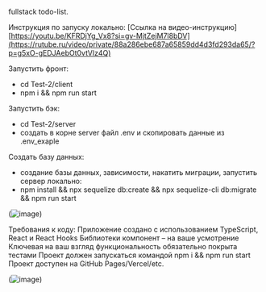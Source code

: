 fullstack todo-list.

Инструкция по запуску локально:
[Ссылка на видео-инструкцию][https://youtu.be/KFRDjYg_Vx8?si=gv-MjtZejM7l8bDV](https://rutube.ru/video/private/88a286ebe687a65859dd4d3fd293da65/?p=g5xO-gEDJAebOt0vtVlz4Q)

Запустить фронт:
 - cd Test-2/client
 - npm i && npm run start

Запустить бэк: 
 - cd Test-2/server
 - создать в корне server файл .env и скопировать данные из .env_exaple
  
 Создать базу данных:
  - создание базы данных, зависимости, накатить миграции, запустить сервер локально:
  -  npm install && npx sequelize db:create && npx sequelize-cli db:migrate && npm run start



(![image](https://github.com/user-attachments/assets/76420a93-16ac-45d9-a4ae-92c15776607a))





Требования к коду:
Приложение создано с использованием TypeScript, React и React Hooks
Библиотеки компонент – на ваше усмотрение
Ключевая на ваш взгляд функциональность обязательно покрыта тестами
Проект должен запускаться командой npm i && npm run start
Проект доступен на GitHub Pages/Vercel/etc.

(![image](https://github.com/user-attachments/assets/efe3bffc-9ee5-4a62-b759-4e0f900a36df))

